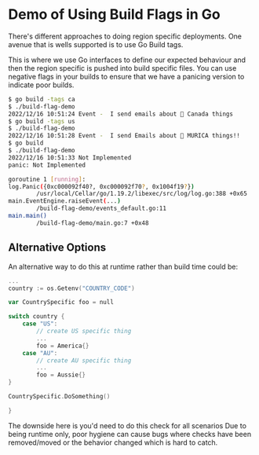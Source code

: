# Demo of Using Build Flags in Go

There's different approaches to doing region specific deployments.
One avenue that is wells supported is to use Go Build tags.

This is where we use Go interfaces to define our expected behaviour
and then the region specific is pushed into build specific files.
You can use negative flags in your builds to ensure that we have a panicing
version to indicate poor builds.

```bash
$ go build -tags ca
$ ./build-flag-demo 
2022/12/16 10:51:24 Event -  I send emails about 🍁 Canada things
$ go build -tags us
$ ./build-flag-demo 
2022/12/16 10:51:28 Event -  I send Emails about 🦅 MURICA things!!
$ go build
$ ./build-flag-demo 
2022/12/16 10:51:33 Not Implemented
panic: Not Implemented

goroutine 1 [running]:
log.Panic({0xc000092f40?, 0xc000092f70?, 0x1004f19?})
        /usr/local/Cellar/go/1.19.2/libexec/src/log/log.go:388 +0x65
main.EventEngine.raiseEvent(...)
        /build-flag-demo/events_default.go:11
main.main()
        /build-flag-demo/main.go:7 +0x48
```

## Alternative Options

An alternative way to do this at runtime rather than build time could be:

```go
...
country := os.Getenv("COUNTRY_CODE")

var CountrySpecific foo = null

switch country {
    case "US":
        // create US specific thing
        ...
        foo = America{}
    case "AU":
        // create AU specific thing
        ...
        foo = Aussie{}
}

CountrySpecific.DoSomething()

}

```

The downside here is you'd need to do this check for all scenarios
Due to being runtime only, poor hygiene can cause bugs where checks
have been removed/moved or the behavior changed which is hard to catch.
